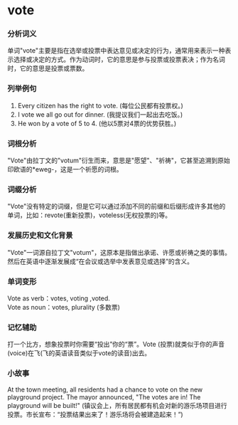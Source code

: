 # vote

### 分析词义

  

单词"vote"主要是指在选举或投票中表达意见或决定的行为，通常用来表示一种表示选择或决定的方式。作为动词时，它的意思是参与投票或投票表决；作为名词时，它的意思是投票或票数。

  

### 列举例句

  

1.  Every citizen has the right to vote. (每位公民都有投票权。)
2.  I vote we all go out for dinner. (我提议我们一起出去吃饭。)
3.  He won by a vote of 5 to 4. (他以5票对4票的优势获胜。)

  

### 词根分析

  

"Vote"由拉丁文的"votum"衍生而来，意思是"愿望"、"祈祷"，它甚至追溯到原始印欧语的\*eweg-，这是一个祈愿的词根。

  

### 词缀分析

  

"Vote"没有特定的词缀，但是它可以通过添加不同的前缀和后缀形成许多其他的单词，比如：revote(重新投票)，voteless(无权投票的)等。

  

### 发展历史和文化背景

  

"Vote"一词源自拉丁文"votum"，这原本是指做出承诺、许愿或祈祷之类的事情。然后在英语中逐渐发展成“在会议或选举中发表意见或选择”的含义。

  

### 单词变形

  

Vote as verb：votes, voting ,voted.  
Vote as noun：votes, plurality (多数票)

  

### 记忆辅助

  

打一个比方，想象投票时你需要“投出”你的“票”。Vote (投票)就类似于你的声音(voice)在飞(飞的英语读音类似于vote的读音)出去。

  

### 小故事

  

At the town meeting, all residents had a chance to vote on the new playground project. The mayor announced, "The votes are in! The playground will be built!" (镇议会上，所有居民都有机会对新的游乐场项目进行投票。市长宣布：“投票结果出来了！游乐场将会被建造起来！”)
